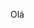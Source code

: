 Olá 

<!--
**aulasdeprogrmacao/ aulasdeprogrmacao** is a  _special_ repository beacause its 'README.md' (this file) appears on your Github profile.

Here are some ideias to get you started:

